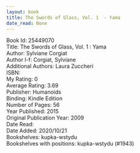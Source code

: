 ```yaml
---
layout: book
title: The Swords of Glass, Vol. 1  - Yama
date_read: None
---
```


Book Id: 25449070<br />
Title: The Swords of Glass, Vol. 1 : Yama<br />
Author: Sylviane Corgiat<br />
Author l-f: Corgiat, Sylviane<br />
Additional Authors: Laura Zuccheri<br />
ISBN: <br />
My Rating: 0<br />
Average Rating: 3.69<br />
Publisher: Humanoids<br />
Binding: Kindle Edition<br />
Number of Pages: 56<br />
Year Published: 2015<br />
Original Publication Year: 2009<br />
Date Read: <br />
Date Added: 2020/10/21<br />
Bookshelves: kupka-wstydu<br />
Bookshelves with positions: kupka-wstydu (#1943)<br />

